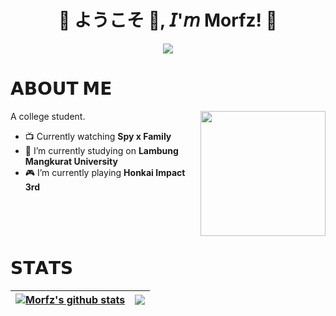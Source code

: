 <body>
  <h1 align="center">💠 ようこそ 👋, 𝘐'𝘮 Morfz! 💠</h1>
  <div align="center">
    <img src="https://tenor.com/view/sakura-miko-gif-21692056.gif">
  </div>

  <h1 align="left">𝗔𝗕𝗢𝗨𝗧 𝗠𝗘</h1>
  A college student.
  <img src="https://i.pinimg.com/originals/48/3b/b8/483bb8fdd2a09e6dc6fcc7a8c1003217.gif" align="right" height="200">

  <ul>
    <li> 📺 Currently watching <b>Spy x Family</b></li>
    <li> 🔭 I’m currently studying  on <b>Lambung Mangkurat University</b></li>
    <li> 🎮 I’m currently playing <b>Honkai Impact 3rd</b></li>
  </ul>
  <br><br><br>

  <h1 align="left">𝗦𝗧𝗔𝗧𝗦</h1>

  | <a href="https://github.com/anuraghazra/github-readme-stats"><img align="center" src="https://github-readme-stats.vercel.app/api?username=Morfz&show_icons=true&include_all_commits=true&theme=github_dark&hide_border=true" alt="Morfz's github stats" /></a> | <a href="https://github.com/anuraghazra/github-readme-stats"><img align="center" src="https://github-readme-stats.vercel.app/api/top-langs/?username=Morfz&layout=compact&theme=github_dark&hide_border=true" /></a>
  | ------------- | ------------- |
</body>
